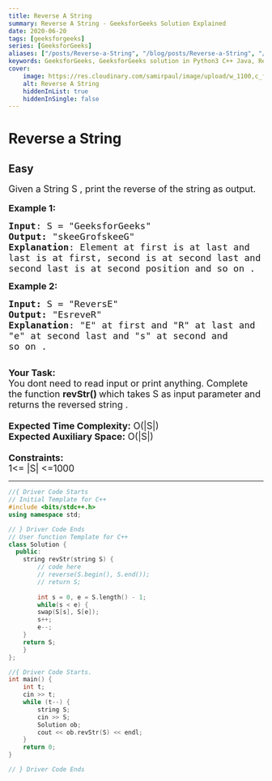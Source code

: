 ```yaml
---
title: Reverse A String
summary: Reverse A String - GeeksforGeeks Solution Explained
date: 2020-06-20
tags: [geeksforgeeks]
series: [GeeksforGeeks]
aliases: ["/posts/Reverse-a-String", "/blog/posts/Reverse-a-String", "/Reverse-a-String", "/blog/Reverse-a-String",]
keywords: GeeksforGeeks, GeeksforGeeks solution in Python3 C++ Java, Reverse A String solution
cover:
    image: https://res.cloudinary.com/samirpaul/image/upload/w_1100,c_fit,co_rgb:FFFFFF,l_text:Arial_70_bold:Reverse A String - Solution Explained/problem-solving.webp
    alt: Reverse A String
    hiddenInList: true
    hiddenInSingle: false
---
```



# Reverse a String
## Easy
<div class="problems_problem_content__Xm_eO"><p><span style="font-size:18px">Given a String S , print the reverse of the string as output.</span><br>
<br>
<span style="font-size:18px"><strong>Example 1:</strong></span></p>

<pre><span style="font-size:18px"><strong>Input</strong>: S = "GeeksforGeeks</span><span style="font-size:18px">"
<strong>Output:</strong>&nbsp;"skeeGrofskeeG</span><span style="font-size:18px">"&nbsp;
<strong>Explanation</strong>: Element at first is at last and
last is at first, second is at second last and 
second last is at second position and so on .
</span></pre>

<p><span style="font-size:18px"><strong>Example 2:</strong></span></p>

<pre><span style="font-size:18px"><strong>Input: </strong>S = "ReversE"
<strong>Output:&nbsp;</strong>"EsreveR"
<strong>Explanation</strong>: "E" at first and "R" at last and
"e" at second last and "s" at second and
so on .</span></pre>

<p><br>
<span style="font-size:18px"><strong>Your Task:&nbsp;&nbsp;</strong><br>
You dont need to read input or print anything. Complete the function <strong>revStr</strong><strong>()&nbsp;</strong>which takes S&nbsp;as input parameter and returns the reversed string .<br>
<br>
<strong>Expected Time Complexity:</strong> O(|S|)<br>
<strong>Expected Auxiliary Space:</strong> O(|S|)<br>
<br>
<strong>Constraints:</strong><br>
1&lt;= |S|&nbsp;&lt;=1000</span></p>
</div>

---




```cpp
//{ Driver Code Starts
// Initial Template for C++
#include <bits/stdc++.h>
using namespace std;

// } Driver Code Ends
// User function Template for C++
class Solution {
  public:
    string revStr(string S) {
        // code here
        // reverse(S.begin(), S.end());
        // return S;
        
        int s = 0, e = S.length() - 1;
        while(s < e) {
        swap(S[s], S[e]);
        s++;
        e--;
    }
    return S;
    }
};

//{ Driver Code Starts.
int main() {
    int t;
    cin >> t;
    while (t--) {
        string S;
        cin >> S;
        Solution ob;
        cout << ob.revStr(S) << endl;
    }
    return 0;
}

// } Driver Code Ends
```
